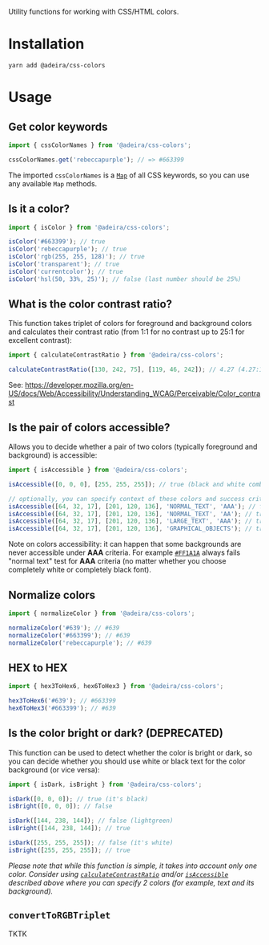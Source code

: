 Utility functions for working with CSS/HTML colors.

# Installation

```
yarn add @adeira/css-colors
```

# Usage

## Get color keywords

```js
import { cssColorNames } from '@adeira/css-colors';

cssColorNames.get('rebeccapurple'); // => #663399
```

The imported `cssColorNames` is a [`Map`](https://developer.mozilla.org/en-US/docs/Web/JavaScript/Reference/Global_Objects/Map) of all CSS keywords, so you can use any available `Map` methods.

## Is it a color?

```js
import { isColor } from '@adeira/css-colors';

isColor('#663399'); // true
isColor('rebeccapurple'); // true
isColor('rgb(255, 255, 128)'); // true
isColor('transparent'); // true
isColor('currentcolor'); // true
isColor('hsl(50, 33%, 25)'); // false (last number should be 25%)
```

## What is the color contrast ratio?

This function takes triplet of colors for foreground and background colors and calculates their contrast ratio (from 1:1 for no contrast up to 25:1 for excellent contrast):

```js
import { calculateContrastRatio } from '@adeira/css-colors';

calculateContrastRatio([130, 242, 75], [119, 46, 242]); // 4.27 (4.27:1)
```

See: https://developer.mozilla.org/en-US/docs/Web/Accessibility/Understanding_WCAG/Perceivable/Color_contrast

## Is the pair of colors accessible?

Allows you to decide whether a pair of two colors (typically foreground and background) is accessible:

```js
import { isAccessible } from '@adeira/css-colors';

isAccessible([0, 0, 0], [255, 255, 255]); // true (black and white combo)

// optionally, you can specify context of these colors and success criteria for accessibility:
isAccessible([64, 32, 17], [201, 120, 136], 'NORMAL_TEXT', 'AAA'); // false
isAccessible([64, 32, 17], [201, 120, 136], 'NORMAL_TEXT', 'AA'); // true
isAccessible([64, 32, 17], [201, 120, 136], 'LARGE_TEXT', 'AAA'); // true
isAccessible([64, 32, 17], [201, 120, 136], 'GRAPHICAL_OBJECTS'); // true
```

Note on colors accessibility: it can happen that some backgrounds are never accessible under **AAA** criteria. For example [`#FF1A1A`](https://webaim.org/resources/contrastchecker/?fcolor=000000&bcolor=FF1A1A) always fails "normal text" test for **AAA** criteria (no matter whether you choose completely white or completely black font).

## Normalize colors

```js
import { normalizeColor } from '@adeira/css-colors';

normalizeColor('#639'); // #639
normalizeColor('#663399'); // #639
normalizeColor('rebeccapurple'); // #639
```

## HEX to HEX

```js
import { hex3ToHex6, hex6ToHex3 } from '@adeira/css-colors';

hex3ToHex6('#639'); // #663399
hex6ToHex3('#663399'); // #639
```

## Is the color bright or dark? (DEPRECATED)

This function can be used to detect whether the color is bright or dark, so you can decide whether you should use white or black text for the color background (or vice versa):

```js
import { isDark, isBright } from '@adeira/css-colors';

isDark([0, 0, 0]); // true (it's black)
isBright([0, 0, 0]); // false

isDark([144, 238, 144]); // false (lightgreen)
isBright([144, 238, 144]); // true

isDark([255, 255, 255]); // false (it's white)
isBright([255, 255, 255]); // true
```

_Please note that while this function is simple, it takes into account only one color. Consider using [`calculateContrastRatio`](#what-is-the-color-contrast-ratio) and/or [`isAccessible`](#is-the-pair-of-colors-accessible) described above where you can specify 2 colors (for example, text and its background)._

## `convertToRGBTriplet`

TKTK
